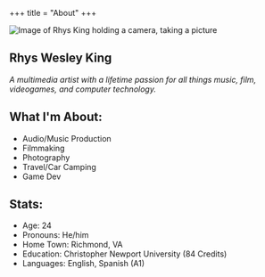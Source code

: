 +++
title = "About"
+++

![Image of Rhys King holding a camera, taking a picture](/static/img/abt_me_pic.avif)
## Rhys Wesley King
*A multimedia artist with a lifetime passion for all things music, film, videogames, and computer technology.*

## What I'm About:
* Audio/Music Production
* Filmmaking
* Photography
* Travel/Car Camping
* Game Dev

## Stats:

- Age: 24
- Pronouns: He/him
- Home Town: Richmond, VA
- Education: Christopher Newport University (84 Credits)
- Languages: English, Spanish (A1)